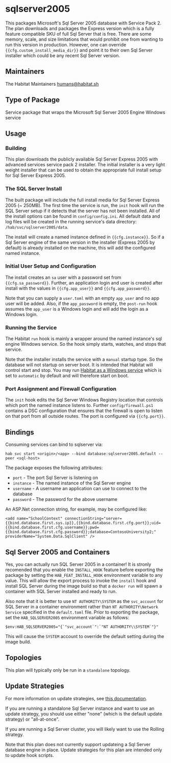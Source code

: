 # sqlserver2005

This packages Microsoft's Sql Server 2005 database with Service Pack 2. The plan downloads and packages the Express version which is a fully feature compatible SKU of full Sql Server that is free. There are some memory, scale, and size limitations that would prohibit one from wanting to run this version in production. However, one can override `{{cfg.custom_install_media_dir}}` and point it to their own Sql Server installer which could be any recent Sql Server version.

## Maintainers

The Habitat Maintainers humans@habitat.sh

## Type of Package

Service package that wraps the Microsoft Sql Server 2005 Engine Windows service

## Usage

### Building

This plan downloads the publicly available Sql Server Express 2005 with advanced services service pack 2 installer. The initial installer is a very light weight installer that can be used to obtain the appropriate full install setup for Sql Server Express 2005.

### The SQL Server Install

The built package will include the full install media for Sql Server Express 2005 (~ 250MB). The first time the service is run, the `init` hook will run the SQL Server setup if it detects that the server has not been installed. All of the install options can be found in `config/config.ini`. All default data and log files will be created in the running service's data directory: `/hab/svc/sqlserver2005/data`.

The install will create a named instance defined in `{{cfg.instance}}`. So if a Sql Server engine of the same version in the installer (Express 2005 by default) is already installed on the machine, this will add the configured named instance.

### Initial User Setup and Configuration

The install creates an `sa` user with a password set from `{{cfg.sa_password}}`. Further, an application login and user is created after install with the values in `{{cfg.app_user}}` and `{{cfg.app_password}}`.

Note that you can supply a `user.toml` with an empty `app_user` and no app user will be added. Also, if the `app_password` is empty, the `post-run` hook assumes the `app_user` is a Windows login and will add the login as a Windows login.

### Running the Service

The Habitat `run` hook is mainly a wrapper around the named instance's sql engine Windows service. So the hook simply starts, watches, and stops that service.

Note that the installer installs the service with a `manual` startup type. So the database will not startup on server boot. It is intended that Habitat will control start and stop. You may run [Habitat as a Windows service](https://github.com/habitat-sh/windows-service) which is set to `automatic` by default and will therefore start on boot.

### Port Assignment and Firewall Configuration

The `init` hook edits the Sql Server Windows Registry location that controls which port the named instance listens to. Further `config/firewall.ps1` contains a DSC configuration that ensures that the firewall is open to listen on that port from all outside routes. The port is configured via `{{cfg.port}}`.

## Bindings

Consuming services can bind to sqlserver via:

```
hab svc start <origin>/<app> --bind database:sqlserver2005.default --peer <sql-host>
```

The package exposes the following attributes:

* `port` - The port Sql Server is listening on
* `instance` - The named instance of the Sql Server engine
* `username` - A username an application can use to connect to the database
* `password` - The password for the above username

An ASP.Net connection string, for example, may be configured like:

```
<add name="SchoolContext" connectionString="server={{bind.database.first.sys.ip}},{{bind.database.first.cfg.port}};uid={{bind.database.first.cfg.username}};pwd={{bind.database.first.cfg.password}};database=ContosoUniversity2;" providerName="System.Data.SqlClient" />
```

## Sql Server 2005 and Containers

Yes, you can actually run SQL Server 2005 in a container! It is stronly recomended that you enable the `INSTALL_HOOK` feature before exporting the package by setting the `HAB_FEAT_INSTALL_HOOK` environment variable to any value. This will allow the export process to invoke the `install` hook and install SQL Server during the image build so that a `docker run` will spawn a container with SQL Server installed and ready to run.

Also note that it is better to use `NT AUTHORITY\SYSTEM` as the `svc_account` for SQL Server in a container environment rather than `NT AUTHORITY\Network Service` specified in the `default.toml` file. Prior to exporting the package, set the `HAB_SQLSERVER2005` environment variable as follows:

```
$env:HAB_SQLSERVER2005="{`"svc_account`":`"NT AUTHORITY\\SYSTEM`"}"
```

This will cause the `SYSTEM` account to override the default setting during the image build.

## Topologies

This plan will typically only be run in a `standalone` topology.

## Update Strategies

For more information on update strategies, see [this documentation](https://www.habitat.sh/docs/using-habitat/#update-strategy).

If you are running a standalone Sql Server instance and want to use an update strategy, you should use either "none" (which is the default update strategy) or "all-at-once".

If you are running a Sql Server cluster, you will likely want to use the Rolling strategy.

Note that this plan does not currently support updateing a Sql Server database engine in place. Update strategies for this plan are intended only to update hook scripts.
